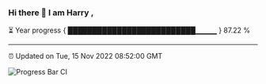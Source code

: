 ### Hi there 👋 I am Harry , 

⏳ Year progress { ██████████████████████████▁▁▁▁ } 87.22 %

---

⏰ Updated on Tue, 15 Nov 2022 08:52:00 GMT

![Progress Bar CI](https://github.com/duykhang68/duykhang68/workflows/Progress%20Bar%20CI/badge.svg)
